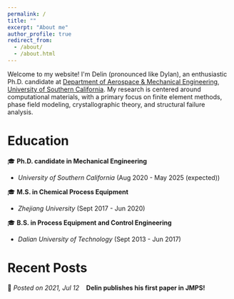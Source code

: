 ```yaml
---
permalink: /
title: ""
excerpt: "About me"
author_profile: true
redirect_from: 
  - /about/
  - /about.html
---
```


Welcome to my website! I'm Delin (pronounced like Dylan), an enthusiastic Ph.D. candidate at [Department of Aerospace & Mechanical Engineering](https://ame.usc.edu/), [University of Southern California](https://www.usc.edu/). My research is centered around computational materials, with a primary focus on finite element methods, phase field modeling, crystallographic theory, and structural failure analysis.

Education
======
&#127891; **Ph.D. candidate in Mechanical Engineering** 
  - *University of Southern California* (Aug 2020 - May 2025 (expected))
    
&#127891; **M.S. in Chemical Process Equipment**
  - *Zhejiang University* (Sept 2017 - Jun 2020)
    
&#127891; **B.S. in Process Equipment and Control Engineering**
  - *Dalian University of Technology* (Sept 2013 - Jun 2017)

Recent Posts
======
:lollipop: *Posted on 2021, Jul 12* &nbsp;&nbsp; **Delin publishes his first paper in JMPS!**
